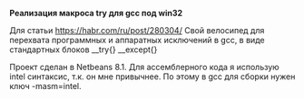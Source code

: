 **Реализация макроса try для gcc под win32**

Для статьи https://habr.com/ru/post/280304/
Свой велосипед для перехвата программных и аппаратных исключений в gcс, в виде стандартных блоков __try{} __except{}

Проект сделан в Netbeans 8.1.
Для ассемблерного кода я использую intel синтаксис, т.к. он мне привычнее.
По этому в gcc для сборки нужен ключ -masm=intel.

